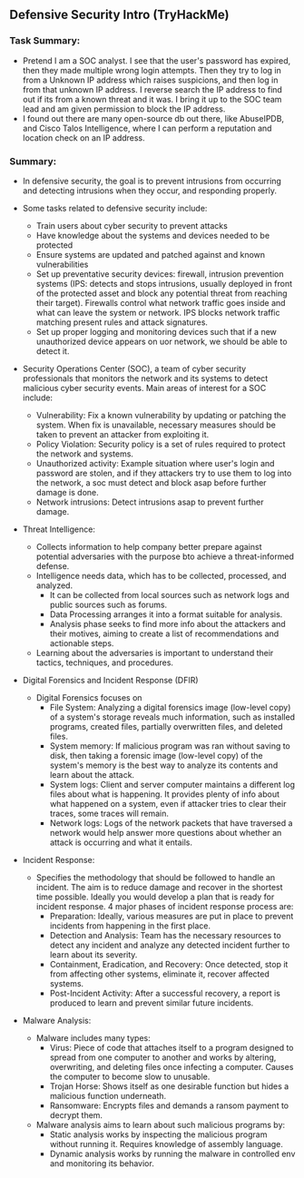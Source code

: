 ## Defensive Security Intro (TryHackMe)

### Task Summary:

- Pretend I am a SOC analyst. I see that the user's password has expired, then they made multiple wrong login attempts. Then they try to log in from a Unknown IP address which raises suspicions, and then log in from that unknown IP address. I reverse search the IP address to find out if its from a known threat and it was. I bring it up to the SOC team lead and am given permission to block the IP address.
- I found out there are many open-source db out there, like AbuseIPDB, and Cisco Talos Intelligence, where I can perform a reputation and location check on an IP address.

### Summary:

- In defensive security, the goal is to prevent intrusions from occurring and detecting intrusions when they occur, and responding properly.
- Some tasks related to defensive security include:

  - Train users about cyber security to prevent attacks
  - Have knowledge about the systems and devices needed to be protected
  - Ensure systems are updated and patched against and known vulnerabilities
  - Set up preventative security devices: firewall, intrusion prevention systems (IPS: detects and stops intrusions, usually deployed in front of the protected asset and block any potential threat from reaching their target). Firewalls control what network traffic goes inside and what can leave the system or network. IPS blocks network traffic matching present rules and attack signatures.
  - Set up proper logging and monitoring devices such that if a new unauthorized device appears on uor network, we should be able to detect it.

- Security Operations Center (SOC), a team of cyber security professionals that monitors the network and its systems to detect malicious cyber security events. Main areas of interest for a SOC include:

  - Vulnerability: Fix a known vulnerability by updating or patching the system. When fix is unavailable, necessary measures should be taken to prevent an attacker from exploiting it.
  - Policy Violation: Security policy is a set of rules required to protect the network and systems.
  - Unauthorized activity: Example situation where user's login and password are stolen, and if they attackers try to use them to log into the network, a soc must detect and block asap before further damage is done.
  - Network intrusions: Detect intrusions asap to prevent further damage.

- Threat Intelligence:

  - Collects information to help company better prepare against potential adversaries with the purpose bto achieve a threat-informed defense.
  - Intelligence needs data, which has to be collected, processed, and analyzed.
    - It can be collected from local sources such as network logs and public sources such as forums.
    - Data Processing arranges it into a format suitable for analysis.
    - Analysis phase seeks to find more info about the attackers and their motives, aiming to create a list of recommendations and actionable steps.
  - Learning about the adversaries is important to understand their tactics, techniques, and procedures.

- Digital Forensics and Incident Response (DFIR)

  - Digital Forensics focuses on
    - File System: Analyzing a digital forensics image (low-level copy) of a system's storage reveals much information, such as installed programs, created files, partially overwritten files, and deleted files.
    - System memory: If malicious program was ran without saving to disk, then taking a forensic image (low-level copy) of the system's memory is the best way to analyze its contents and learn about the attack.
    - System logs: Client and server computer maintains a different log files about what is happening. It provides plenty of info about what happened on a system, even if attacker tries to clear their traces, some traces will remain.
    - Network logs: Logs of the network packets that have traversed a network would help answer more questions about whether an attack is occurring and what it entails.

- Incident Response:

  - Specifies the methodology that should be followed to handle an incident. The aim is to reduce damage and recover in the shortest time possible. Ideally you would develop a plan that is ready for incident response. 4 major phases of incident response process are:
    - Preparation: Ideally, various measures are put in place to prevent incidents from happening in the first place.
    - Detection and Analysis: Team has the necessary resources to detect any incident and analyze any detected incident further to learn about its severity.
    - Containment, Eradication, and Recovery: Once detected, stop it from affecting other systems, eliminate it, recover affected systems.
    - Post-Incident Activity: After a successful recovery, a report is produced to learn and prevent similar future incidents.

- Malware Analysis:
  - Malware includes many types:
    - Virus: Piece of code that attaches itself to a program designed to spread from one computer to another and works by altering, overwriting, and deleting files once infecting a computer. Causes the computer to become slow to unusable.
    - Trojan Horse: Shows itself as one desirable function but hides a malicious function underneath.
    - Ransomware: Encrypts files and demands a ransom payment to decrypt them.
  - Malware analysis aims to learn about such malicious programs by:
    - Static analysis works by inspecting the malicious program without running it. Requires knowledge of assembly language.
    - Dynamic analysis works by running the malware in controlled env and monitoring its behavior.
